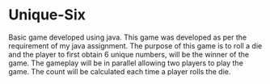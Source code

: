 # Unique-Six
Basic game developed using java. This game was developed as per the requirement of my java assignment. The purpose of this game is to roll a die and the player to first obtain 6 unique numbers, will be the winner of the game. The gameplay will be in parallel allowing two players to play the game. The count will be calculated each time a player rolls the die. 

